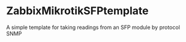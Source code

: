 # ZabbixMikrotikSFPtemplate
A simple template for taking readings from an SFP module by protocol SNMP
